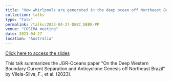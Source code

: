 ```yaml
---
title: "How whirlpools are generated in the deep ocean off Northeast Brazil?"
collection: talks
type: "Talk"
permalink: /talks/2023-04-27-DWBC_NEBR-PP
venue: "COSIMA meeting"
date: 2023-04-27
location: "Australia"
---
```


[Click here to access the slides](https://vsilvafelipe.github.io/files/DWBC_NEBR_VilelaSilva_Felipe_24Apr.pdf)

This talk summarizes the JGR-Oceans paper "On the Deep Western Boundary Current Separation and Anticyclone Genesis off Northeast Brazil" by Vilela-Silva, F., et al. (2023).
